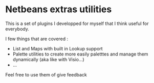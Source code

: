 # Netbeans extras utilities

This is a set of plugins I developped for myself that I think useful for everybody.

I few things that are covered :
* List and Maps with built in Lookup support
* Palette utilities to create more easily paletttes and manage them dynamically (aka like with Visio...)
* ...

Feel free to use them of give feedback
